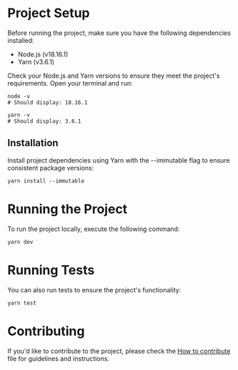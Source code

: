 # Project Setup

Before running the project, make sure you have the following dependencies installed:

-   Node.js (v18.16.1)
-   Yarn (v3.6.1)

Check your Node.js and Yarn versions to ensure they meet the project's requirements. Open your terminal and run:

```shell
node -v
# Should display: 18.16.1

yarn -v
# Should display: 3.6.1
```

## Installation

Install project dependencies using Yarn with the --immutable flag to ensure consistent package versions:

```shell
yarn install --immutable
```

# Running the Project

To run the project locally, execute the following command:

```shell
yarn dev
```

# Running Tests

You can also run tests to ensure the project's functionality:

```shell
yarn test
```

# Contributing

If you'd like to contribute to the project, please check the [How to contribute](CONTRIBUTING.md) file for guidelines and instructions.
